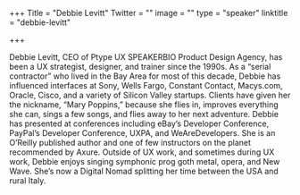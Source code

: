 +++
Title = "Debbie Levitt"
Twitter = ""
image = ""
type = "speaker"
linktitle = "debbie-levitt"

+++

Debbie Levitt, CEO of Ptype UX SPEAKERBIO Product Design Agency, has been a UX strategist, designer, and trainer since the 1990s. As a “serial contractor” who lived in the Bay Area for most of this decade, Debbie has influenced interfaces at Sony, Wells Fargo, Constant Contact, Macys.com, Oracle, Cisco, and a variety of Silicon Valley startups. Clients have given her the nickname, “Mary Poppins,” because she flies in, improves everything she can, sings a few songs, and flies away to her next adventure.  Debbie has presented at conferences including eBay’s Developer Conference, PayPal’s Developer Conference, UXPA, and WeAreDevelopers. She is an O’Reilly published author and one of few instructors on the planet recommended by Axure. Outside of UX work, and sometimes during UX work, Debbie enjoys singing symphonic prog goth metal, opera, and New Wave. She’s now a Digital Nomad splitting her time between the USA and rural Italy.
